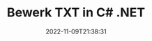 ---
############################# Static ############################
layout: "auto-gen-editor"
date: 2022-11-09T21:38:31
draft: false
otherformats: doc docx docm dotx xls xlsx xlsm ppt pptx pptm mobi epub html mhtml xml csv pdf xps msg eml

############################# Head ############################
head_title: "TXT Editor — Bewerk TXT in C# .NET"
head_description: "Hoe bewerk je TXT in C# .NET met een paar regels code? Gebruik API's voor het verwerken van documenten van GroupDocs om meer dan 30 bestandsindelingen te bewerken, bij te werken en op te slaan."

############################# Header ############################
title: "Bewerk TXT in C# .NET"
description: "Effectieve en robuuste TXT bewerking met Server-side GroupDocs.Editor voor C# .NET API's, zonder het gebruik van software zoals Microsoft of Open Office."
bg_image: "https://cms.admin.containerize.com/templates/aspose/App_Themes/V3/images/bg/header1.png"
bg_overlay: false
button:
    enable: true
    icon: "fas fa-arrow-down"
    label: "Download gratis proefversie"
    link: "https://downloads.groupdocs.com/editor/net"

############################# SubMenu ############################
submenu:
    enable: true

    left:
        img_alt: "GroupDocs.Editor for .NET"
        image: "https://cms.admin.containerize.com/templates/groupdocs/images/product-logos/90x90-noborder/groupdocs-editor-net.png"
        product: "GroupDocs.Editor"
        platform: ".NET"

    middle:
        button:

            # button loop
            - link: "https://apireference.groupdocs.com/editor/net"
              text: "API-referentie"

            # button loop
            - link: "https://github.com/groupdocs-editor"
              text: "Codevoorbeelden"

            # button loop
            - link: "https://products.groupdocs.app/editor/family"
              text: "Live demo's"

            # button loop
            - link: "https://purchase.groupdocs.com/pricing/editor/net"
              text: "Prijzen"

    right:
        link_download: "https://downloads.groupdocs.com/editor"
        link_learn: "https://docs.groupdocs.com/editor/net"
        link_buy: "https://purchase.groupdocs.com"

############################# About ############################
about:
    enable: true
    title: "Over GroupDocs.Editor for .NET API"
    content: |
        [GroupDocs.Editor for .NET](/nl/editor/net/) API is de juiste keuze om Microsoft Word, Excel, PowerPoint, Open Office-documenten en -presentaties te bewerken. GroupDocs.Editor is een standalone API die geschikt is voor server-side en back-end systemen waar hoge prestaties vereist zijn. Het is niet afhankelijk van software zoals Microsoft of Open Office.

############################# Steps ############################
steps:
    enable: true
    title_left: "Stappen om TXT te bewerken in C#"
    content_left: |
        [GroupDocs.Editor for .NET](/nl/editor/net/) biedt ontwikkelaars een gemakkelijke en duidelijke manier om de TXT-bestanden te bewerken met een paar regels code.
        * Maak een instantie van de klasse 'Editor' met een verplicht bestandspad of bytestream en laad het bestand TXT
        * Maak en stel de klasse-instantie 'TextEditOptions' in voor de bestandsindeling TXT
        * Roep de `Editor.Edit()` methode aan en verkrijg een TXT document in HTML-formaat dat gemakkelijk kan worden bewerkt met elke WYSIWYG-editor.
        * Roep de methode 'Editor.Save()' aan en sla het bewerkte TXT-bestand op met de klasse 'TextSaveOptions'

        
    title_right: "systeem vereisten"
    content_right: |
        Een eenvoudige documentbewerking met GroupDocs.Editor for .NET API's kan worden gedaan door een paar eenvoudige stappen te implementeren. Onze API's worden ondersteund op alle belangrijke platforms en besturingssystemen. Voordat u de onderstaande code uitvoert, moet u ervoor zorgen dat de volgende vereisten op uw systeem zijn geïnstalleerd.

        * Besturingssystemen: Microsoft Windows, Linux, MacOS
        * Ontwikkelomgevingen: Microsoft Visual Studio, Xamarin, MonoDevelop
        * Kaders: .NET Framework, .NET Standard, .NET Core, Mono
        * Download de nieuwste versie van GroupDocs.Editor for .NET gedownload van [NuGet](https://www.nuget.org/packages/groupdocs.editor)
        
    code: |        
        ```csharp
        // Load the TXT file into Editor
        Editor editor = new Editor("source.txt");

        // Create and adjust the TXT edit options
        TextEditOptions editOptions = new TextEditOptions();
        
        // Open input TXT document for edit — obtain an intermediate document, that can be edited
        EditableDocument beforeEdit = editor.Edit(editOptions);

        // Grab TXT document content and associated resources from editable document
        string content = beforeEdit.GetEmbeddedHtml();

        // Send the content to WYSIWYG-editor, edit it there, and send edited content back to the server-side
        // This step simulates a such operation
        string updatedContent = content.Replace("text", "Edited text");

        // Grab edited content and resources from WYSIWYG-editor and create a new EditableDocument instance from it
        EditableDocument afterEdit = EditableDocument.FromMarkup(updatedContent, null);

        // Create and adjust the save options
        TextSaveOptions saveOptions = new TextSaveOptions();

        // Save edited TXT document to the file
        editor.Save(afterEdit, "edited.txt", saveOptions);
        ```
        
############################# Demos ############################
demos:
    enable: true
    title: "TXT Editor Live demo's"
    content: |
        Bewerk TXT nu direct door naar de website [GroupDocs.Editor Live Demos](https://products.groupdocs.app/editor/family) te gaan.
        De live demo heeft de volgende voordelen:
        
############################# More Formats ############################
more_formats:
    enable: true
    title: "Andere ondersteunde editors"
    content: |
        U kunt ook andere bestandsindelingen bewerken. Zie de volledige lijst hieronder.


############################# Back to top ###############################
back_to_top:
    enable: true
---